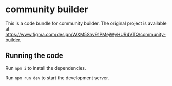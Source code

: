 
  # community builder

  This is a code bundle for community builder. The original project is available at https://www.figma.com/design/WXM5Shv91PMejWyHUR4VTQ/community-builder.

  ## Running the code

  Run `npm i` to install the dependencies.

  Run `npm run dev` to start the development server.
  